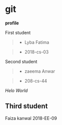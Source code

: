 # **git**       
**profile**

First student


> - Lyba Fatima 


> - 2018-cs-03


Second student

> - zaeema Anwar


> - 208-cs-44


*Helo World*
## Third student 
Faiza kanwal
2018-EE-09
